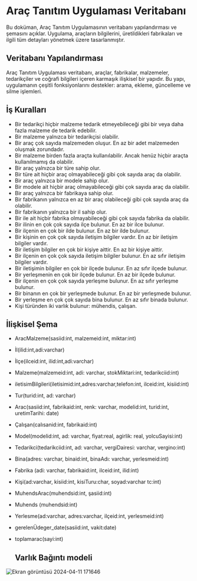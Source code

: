 # Araç Tanıtım Uygulaması Veritabanı

Bu doküman, Araç Tanıtım Uygulamasının veritabanı yapılandırması ve şemasını açıklar. Uygulama, araçların bilgilerini, üretildikleri fabrikaları ve ilgili tüm detayları yönetmek üzere tasarlanmıştır.

## Veritabanı Yapılandırması

Araç Tanıtım Uygulaması veritabanı, araçlar, fabrikalar, malzemeler, tedarikçiler ve coğrafi bilgileri içeren karmaşık ilişkisel bir yapıdır. Bu yapı, uygulamanın çeşitli fonksiyonlarını destekler: arama, ekleme, güncelleme ve silme işlemleri.
## İş Kuralları

- Bir tedarikçi hiçbir malzeme tedarik etmeyebileceği gibi bir veya daha fazla malzeme de tedarik edebilir.
- Bir malzeme yalnızca bir tedarikçisi olabilir.
- Bir araç çok sayıda malzemeden oluşur. En az bir adet malzemeden oluşmak zorundadır.
- Bir malzeme birden fazla araçta kullanılabilir. Ancak henüz hiçbir araçta kullanılmamış da olabilir.
- Bir araç yalnızca bir türe sahip olur.
- Bir türe ait hiçbir araç olmayabileceği gibi çok sayıda araç da olabilir.
- Bir araç yalnızca bir modele sahip olur.
- Bir modele ait hiçbir araç olmayabileceği gibi çok sayıda araç da olabilir.
- Bir araç yalnızca bir fabrikaya sahip olur.
- Bir fabrikanın yalnızca en az bir araç olabileceği gibi çok sayıda araç da olabilir.
- Bir fabrikanın yalnızca bir il sahip olur.
- Bir ile ait hiçbir fabrika olmayabileceği gibi çok sayıda fabrika da olabilir.
- Bir ilinin en çok çok sayıda ilçe bulunur. En az bir ilce bulunur.
- Bir ilçenin en çok bir ilde bulunur. En az bir ilde bulunur.
- Bir kişinin en çok çok sayıda iletişim bilgiler vardır. En az bir iletişim bilgiler vardır.
- Bir iletişim bilgiler en çok bir kişiye aittir. En az bir kişiye aittir.
- Bir ilçenin en çok çok sayıda iletişim bilgiler bulunur. En az sıfır iletişim bilgiler vardır.
- Bir iletişimin bilgiler en çok bir ilçede bulunur. En az sıfır ilçede bulunur.
- Bir yerleşmenin en çok bir ilçede bulunur. En az bir ilçede bulunur.
- Bir ilçenin en çok çok sayıda yerleşme bulunur. En az sıfır yerleşme bulunur.
- Bir binanın en çok bir yerleşmede bulunur. En az bir yerleşmede bulunur.
- Bir yerleşme en çok çok sayıda bina bulunur. En az sıfır binada bulunur.
- Kişi türünden iki varlık bulunur: mühendis, çalışan.

## İlişkisel Şema
- AracMalzeme(sasiid:int, malzemeid:int, miktar:int)
- İl(ilid:int,adi:varchar)
- İlçe(ilceid:int, ilid:int,adi:varchar)
- Malzeme(malzemeid:int, adi: varchar, stokMiktari:int, tedarikciid:int)
- iletisimBilgileri(iletisimid:int,adres:varchar,telefon:int, ilceid:int, kisiid:int)
- Tur(turid:int, ad: varchar)
- Arac(sasiid:int, fabrikaid:int, renk: varchar, modelid:int, turid:int, uretimTarihi: date)
- Çalışan(calısanid:int, fabrikaid:int)
- Model(modelid:int, ad: varchar, fiyat:real, agirlik: real, yolcuSayisi:int)
- Tedarikci(tedarikciid:int, ad: varchar, vergiDairesi: varchar, vergino:int)
- Bina(adres: varchar, binaid:int, binaAdı: varchar, yerlesmeid:int)
- Fabrika (adi: varchar, fabrikaid:int, ilceid:int, ilid:int)
- Kişi(ad:varchar, kisiid:int, kisiTuru:char, soyad:varchar tc:int)
- MuhendsArac(muhendsid:int, şasiid:int)
- Muhends (muhendsid:int)
- Yerlesme(ad:varchar, adres:varchar, ilçeid:int, yerlesmeid:int)
- gerelenÜdeger_date(sasiid:int, vakit:date)
- toplamarac(sayi:int)

  ## Varlık Bağıntı modeli

![Ekran görüntüsü 2024-04-11 171646](https://github.com/AliEl-Hallak/AracUretimYonetimSistemDBi/assets/83112600/1214ad8d-9f06-4f7a-b751-0ab9e9f101f4)
